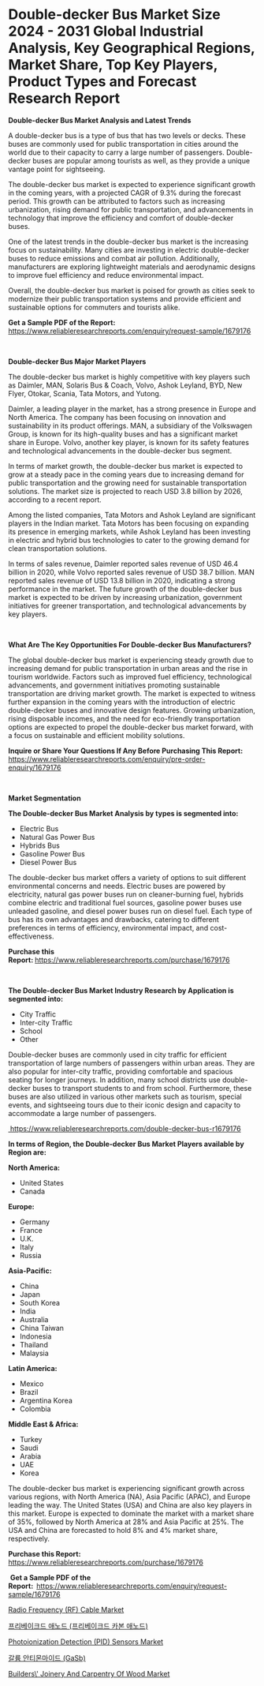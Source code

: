 <p><h1>Double-decker Bus Market Size 2024 - 2031 Global Industrial Analysis, Key Geographical Regions, Market Share, Top Key Players, Product Types and Forecast Research Report</h1></p><p><strong>Double-decker Bus Market Analysis and Latest Trends</strong></p>
<p><p>A double-decker bus is a type of bus that has two levels or decks. These buses are commonly used for public transportation in cities around the world due to their capacity to carry a large number of passengers. Double-decker buses are popular among tourists as well, as they provide a unique vantage point for sightseeing.</p><p>The double-decker bus market is expected to experience significant growth in the coming years, with a projected CAGR of 9.3% during the forecast period. This growth can be attributed to factors such as increasing urbanization, rising demand for public transportation, and advancements in technology that improve the efficiency and comfort of double-decker buses.</p><p>One of the latest trends in the double-decker bus market is the increasing focus on sustainability. Many cities are investing in electric double-decker buses to reduce emissions and combat air pollution. Additionally, manufacturers are exploring lightweight materials and aerodynamic designs to improve fuel efficiency and reduce environmental impact.</p><p>Overall, the double-decker bus market is poised for growth as cities seek to modernize their public transportation systems and provide efficient and sustainable options for commuters and tourists alike.</p></p>
<p><strong>Get a Sample PDF of the Report:&nbsp;</strong> <a href="https://www.reliableresearchreports.com/enquiry/request-sample/1679176">https://www.reliableresearchreports.com/enquiry/request-sample/1679176</a></p>
<p>&nbsp;</p>
<p><strong>Double-decker Bus Major Market Players</strong></p>
<p><p>The double-decker bus market is highly competitive with key players such as Daimler, MAN, Solaris Bus & Coach, Volvo, Ashok Leyland, BYD, New Flyer, Otokar, Scania, Tata Motors, and Yutong. </p><p>Daimler, a leading player in the market, has a strong presence in Europe and North America. The company has been focusing on innovation and sustainability in its product offerings. MAN, a subsidiary of the Volkswagen Group, is known for its high-quality buses and has a significant market share in Europe. Volvo, another key player, is known for its safety features and technological advancements in the double-decker bus segment. </p><p>In terms of market growth, the double-decker bus market is expected to grow at a steady pace in the coming years due to increasing demand for public transportation and the growing need for sustainable transportation solutions. The market size is projected to reach USD 3.8 billion by 2026, according to a recent report.</p><p>Among the listed companies, Tata Motors and Ashok Leyland are significant players in the Indian market. Tata Motors has been focusing on expanding its presence in emerging markets, while Ashok Leyland has been investing in electric and hybrid bus technologies to cater to the growing demand for clean transportation solutions.</p><p>In terms of sales revenue, Daimler reported sales revenue of USD 46.4 billion in 2020, while Volvo reported sales revenue of USD 38.7 billion. MAN reported sales revenue of USD 13.8 billion in 2020, indicating a strong performance in the market. The future growth of the double-decker bus market is expected to be driven by increasing urbanization, government initiatives for greener transportation, and technological advancements by key players.</p></p>
<p>&nbsp;</p>
<p><strong>What Are The Key Opportunities For Double-decker Bus Manufacturers?</strong></p>
<p><p>The global double-decker bus market is experiencing steady growth due to increasing demand for public transportation in urban areas and the rise in tourism worldwide. Factors such as improved fuel efficiency, technological advancements, and government initiatives promoting sustainable transportation are driving market growth. The market is expected to witness further expansion in the coming years with the introduction of electric double-decker buses and innovative design features. Growing urbanization, rising disposable incomes, and the need for eco-friendly transportation options are expected to propel the double-decker bus market forward, with a focus on sustainable and efficient mobility solutions.</p></p>
<p><strong>Inquire or Share Your Questions If Any Before Purchasing This Report:</strong> <a href="https://www.reliableresearchreports.com/enquiry/pre-order-enquiry/1679176">https://www.reliableresearchreports.com/enquiry/pre-order-enquiry/1679176</a></p>
<p>&nbsp;</p>
<p><strong>Market Segmentation</strong></p>
<p><strong>The Double-decker Bus Market Analysis by types is segmented into:</strong></p>
<p><ul><li>Electric Bus</li><li>Natural Gas Power Bus</li><li>Hybrids Bus</li><li>Gasoline Power Bus</li><li>Diesel Power Bus</li></ul></p>
<p><p>The double-decker bus market offers a variety of options to suit different environmental concerns and needs. Electric buses are powered by electricity, natural gas power buses run on cleaner-burning fuel, hybrids combine electric and traditional fuel sources, gasoline power buses use unleaded gasoline, and diesel power buses run on diesel fuel. Each type of bus has its own advantages and drawbacks, catering to different preferences in terms of efficiency, environmental impact, and cost-effectiveness.</p></p>
<p><strong>Purchase this Report:&nbsp;</strong><a href="https://www.reliableresearchreports.com/purchase/1679176">https://www.reliableresearchreports.com/purchase/1679176</a></p>
<p>&nbsp;</p>
<p><strong>The Double-decker Bus Market Industry Research by Application is segmented into:</strong></p>
<p><ul><li>City Traffic</li><li>Inter-city Traffic</li><li>School</li><li>Other</li></ul></p>
<p><p>Double-decker buses are commonly used in city traffic for efficient transportation of large numbers of passengers within urban areas. They are also popular for inter-city traffic, providing comfortable and spacious seating for longer journeys. In addition, many school districts use double-decker buses to transport students to and from school. Furthermore, these buses are also utilized in various other markets such as tourism, special events, and sightseeing tours due to their iconic design and capacity to accommodate a large number of passengers.</p></p>
<p><a href="https://www.reliableresearchreports.com/double-decker-bus-r1679176">&nbsp;https://www.reliableresearchreports.com/double-decker-bus-r1679176</a></p>
<p><strong>In terms of Region, the Double-decker Bus Market Players available by Region are:</strong></p>
<p>
    <p> <strong> North America: </strong>
        <ul>
            <li>United States</li>
            <li>Canada</li>
        </ul>
        </p> 
    <p> <strong> Europe: </strong>
        <ul>
            <li>Germany</li>
            <li>France</li>
            <li>U.K.</li>
            <li>Italy</li>
            <li>Russia</li>
        </ul>
        </p> 
    <p> <strong> Asia-Pacific: </strong>
        <ul>
            <li>China</li>
            <li>Japan</li>
            <li>South Korea</li>
            <li>India</li>
            <li>Australia</li>
            <li>China Taiwan</li>
            <li>Indonesia</li>
            <li>Thailand</li>
            <li>Malaysia</li>
        </ul>
        </p> 
    <p> <strong> Latin America: </strong>
        <ul>
            <li>Mexico</li>
            <li>Brazil</li>
            <li>Argentina Korea</li>
            <li>Colombia</li>
        </ul>
        </p> 
    <p> <strong> Middle East & Africa: </strong>
        <ul>
            <li>Turkey</li>
            <li>Saudi</li>
            <li>Arabia</li>
            <li>UAE</li>
            <li>Korea</li>
        </ul>
    </p>
    </p>
<p><p>The double-decker bus market is experiencing significant growth across various regions, with North America (NA), Asia Pacific (APAC), and Europe leading the way. The United States (USA) and China are also key players in this market. Europe is expected to dominate the market with a market share of 35%, followed by North America at 28% and Asia Pacific at 25%. The USA and China are forecasted to hold 8% and 4% market share, respectively.</p></p>
<p><strong>Purchase this Report: </strong><a href="https://www.reliableresearchreports.com/purchase/1679176">https://www.reliableresearchreports.com/purchase/1679176</a></p>
<p>&nbsp;<strong>Get a Sample PDF of the Report:&nbsp;&nbsp;</strong><a href="https://www.reliableresearchreports.com/enquiry/request-sample/1679176">https://www.reliableresearchreports.com/enquiry/request-sample/1679176</a></p>
<p><strong></strong></p>
<p><p><a href="https://issuu.com/reportprime-2/docs/radio-frequency-rf-cable-market-size-2030.pptx">Radio Frequency (RF) Cable Market</a></p><p><a href="https://github.com/kein8762/Market-Research-Report-List-1/blob/main/451645193630.md">프리베이크드 애노드 (프리베이크드 카본 애노드)</a></p><p><a href="https://issuu.com/reportprime-2/docs/photoionization-detection-pid-sensors-market-size-">Photoionization Detection (PID) Sensors Market</a></p><p><a href="https://github.com/erwindropdead54/Market-Research-Report-List-1/blob/main/883652393631.md">갈륨 안티몬마이드 (GaSb)</a></p><p><a href="https://www.linkedin.com/pulse/builders-joinery-carpentry-wood-market-competitive-analysis-jyhoe">Builders\' Joinery And Carpentry Of Wood Market</a></p></p>
